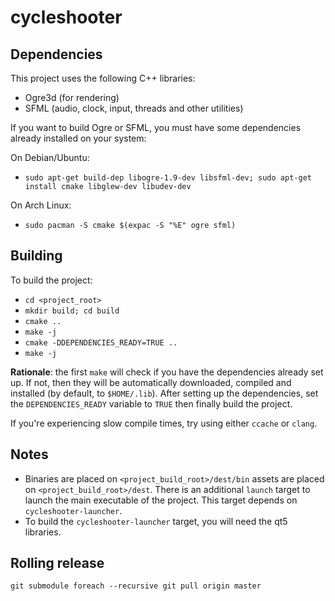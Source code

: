 cycleshooter
============

Dependencies
------------

This project uses the following C++ libraries:

- Ogre3d (for rendering)
- SFML (audio, clock, input, threads and other utilities)

If you want to build Ogre or SFML, you must have some dependencies already installed on your system:

On Debian/Ubuntu:
- `sudo apt-get build-dep libogre-1.9-dev libsfml-dev; sudo apt-get install cmake libglew-dev libudev-dev`

On Arch Linux:
- `sudo pacman -S cmake $(expac -S "%E" ogre sfml)`

Building
--------

To build the project:

- `cd <project_root>`
- `mkdir build; cd build`
- `cmake ..`
- `make -j`
- `cmake -DDEPENDENCIES_READY=TRUE ..`
- `make -j`

**Rationale**: the first `make` will check if you have the dependencies already set up.
If not, then they will be automatically downloaded, compiled and installed (by default, to `$HOME/.lib`).
After setting up the dependencies, set the `DEPENDENCIES_READY` variable to `TRUE` then finally build the project.

If you're experiencing slow compile times, try using either `ccache` or `clang`.

Notes
-----

- Binaries are placed on `<project_build_root>/dest/bin` assets are placed on `<project_build_root>/dest`. There is an additional `launch` target to launch the main executable of the project. This target depends on `cycleshooter-launcher`.
- To build the `cycleshooter-launcher` target, you will need the qt5 libraries.

Rolling release
---------------

    git submodule foreach --recursive git pull origin master
